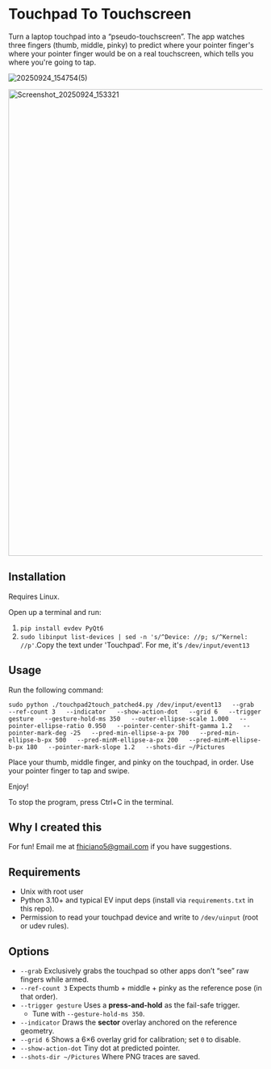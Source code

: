 # Touchpad To Touchscreen

Turn a laptop touchpad into a “pseudo-touchscreen”. The app watches three fingers (thumb, middle, pinky) to predict where your pointer finger's where your pointer finger would be on a real touchscreen, which tells you where you're going to tap. 


![20250924_154754(5)](https://github.com/user-attachments/assets/33969678-afaf-4863-978a-7c70951208f1)

<img width="1409" height="924" alt="Screenshot_20250924_153321" src="https://github.com/user-attachments/assets/c434553e-4324-4a3c-92a2-10784e04f805" />

## Installation

Requires Linux.

Open up a terminal and run:
1. `pip install evdev PyQt6`
2. `sudo libinput list-devices | sed -n 's/^Device: //p; s/^Kernel: //p'`.Copy the text under 'Touchpad'. For me, it's `/dev/input/event13`

## Usage

Run the following command:
```
sudo python ./touchpad2touch_patched4.py /dev/input/event13   --grab   --ref-count 3   --indicator   --show-action-dot   --grid 6   --trigger gesture   --gesture-hold-ms 350   --outer-ellipse-scale 1.000   --pointer-ellipse-ratio 0.950   --pointer-center-shift-gamma 1.2   --pointer-mark-deg -25   --pred-min-ellipse-a-px 700   --pred-min-ellipse-b-px 500   --pred-minM-ellipse-a-px 200   --pred-minM-ellipse-b-px 180   --pointer-mark-slope 1.2   --shots-dir ~/Pictures
```

Place your thumb, middle finger, and pinky on the touchpad, in order.
Use your pointer finger to tap and swipe.

Enjoy!

To stop the program, press Ctrl+C in the terminal.

## Why I created this

For fun!  Email me at fhiciano5@gmail.com if you have suggestions.

## Requirements

- Unix with root user
- Python 3.10+ and typical EV input deps (install via `requirements.txt` in this repo).
- Permission to read your touchpad device and write to `/dev/uinput` (root or udev rules).

## Options

- `--grab` Exclusively grabs the touchpad so other apps don’t “see” raw fingers while armed.
- `--ref-count 3` Expects thumb + middle + pinky as the reference pose (in that order).
- `--trigger gesture` Uses a **press-and-hold** as the fail-safe trigger.  
  - Tune with `--gesture-hold-ms 350`.
- `--indicator` Draws the **sector** overlay anchored on the reference geometry.
- `--grid 6` Shows a 6×6 overlay grid for calibration; set `0` to disable.
- `--show-action-dot` Tiny dot at predicted pointer.
- `--shots-dir ~/Pictures` Where PNG traces are saved.

